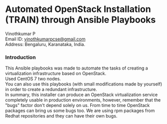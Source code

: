 # Automated OpenStack Installation (TRAIN) through Ansible Playbooks

Vinothkumar P<br>
Email ID: vinothkumarpcse@gmail.com<br>
Address: Bengaluru, Karanataka, India.<br>

<h3><b> Introduction </b></h3>

This Ansible playbooks was made to automate the tasks of creating a virtualization infrastructure based on OpenStack. <br>Used CentOS 7 two nodes.
<br>
You can also use this playbooks (with small modifications made by yourself) in order to create a redundant infrastructure.
<br>
In summary, this installer can produce an OpenStack virtualization service completely usable in production environments, however, remember that the "bugs" factor don't depend solely on us. From time to time OpenStack packages can bring us some bugs too. We are using rpm packages from Redhat repositories and they can have their own bugs.
